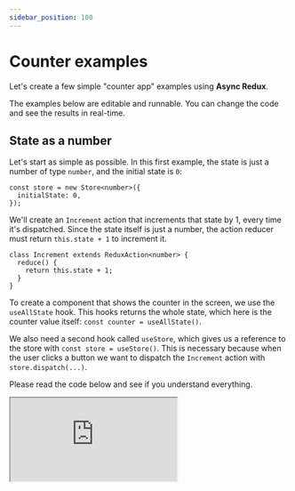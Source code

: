 ```yaml
---
sidebar_position: 100
---
```


# Counter examples

Let's create a few simple "counter app" examples using **Async Redux**.

The examples below are editable and runnable.
You can change the code and see the results in real-time.

## State as a number

Let's start as simple as possible.
In this first example, the state is just a number of type `number`,
and the initial state is `0`:

```tsx
const store = new Store<number>({
  initialState: 0,
});
```

We'll create an `Increment` action that increments that state by 1, every time it's dispatched.
Since the state itself is just a number,
the action reducer must return `this.state + 1` to increment it.

```tsx
class Increment extends ReduxAction<number> {
  reduce() {
    return this.state + 1; 
  }
}
```

To create a component that shows the counter in the screen,
we use the `useAllState` hook. This hooks returns the whole state,
which here is the counter value itself: `const counter = useAllState()`.

We also need a second hook called `useStore`, which gives us a reference to the store
with `const store = useStore()`. This is necessary because when the user clicks
a button we want to dispatch the `Increment` action with `store.dispatch(...)`.

Please read the code below and see if you understand everything.

<iframe
src="https://codesandbox.io/embed/vprx7v?view=split&module=%2Fsrc%2FApp.tsx&hidenavigation=1&fontsize=12.5&editorsize=70&previewwindow=browser"
style={{ width:'100%', height: '650px', border:'5px solid #58B87A', borderRadius: '4px' }}
title="counter-async-redux-example"
sandbox="allow-forms allow-modals allow-popups allow-presentation allow-same-origin allow-scripts"
/>

<br></br>         
<br></br>

Try modifying the above code to add a second button named "Decrement" that decrements the counter
by 1 by dispatching an action called `Decrement`.

## State as a plain JavaScript object

In this second example, the state is a plain JavaScript object.
If we use TypeScript, we can define its type like this:

```tsx
type State = {
  counter: number;
};
```

The initial state is an object with counter zero:

```tsx
const store = new Store<State>({
  initialState: {
    counter: 0,
  },
});
```

The `Increment` action increments the state by 1.
The state is now an object of type `State`, which means the counter is `state.counter`.
The action reducer returns a new object, incrementing the counter by one:
`{ counter: this.state.counter + 1 }`.

```tsx
class Increment extends ReduxAction<State> {
  reduce() {
    return {
      counter: this.state.counter + 1,
    }; 
  }
}
```

To show the counter in the screen we could still use the `useAllState` hook,
which returns the whole state, and then just get the counter value:

```tsx
const state = useAllState();
const counter = state.counter;
```

However, this would mean that every time the state changed, the component would re-render.
That's ok, since in this simple example the state is just the counter anyway, but we can do better.

If we use the `useSelect` hook to "select" just the counter, the component will only re-render
when the counter changes, even when later we add more information to the state.

```tsx
const counter = useSelect((state) => state.counter);
```

In other words, this is an optimization which will prevent unnecessary re-renders when the parts
of the state that change are not the ones we are interested in, in this particular component.

Just as before, we'll also use the `useStore` hook to get a reference to the store and dispatch
the action.

Please read the code below, see if you understand everything,
and compare it with the previous example.

<iframe
src="https://codesandbox.io/embed/j57yz5?view=split&module=%2Fsrc%2FApp.tsx&hidenavigation=1&fontsize=12.5&editorsize=70&previewwindow=browser"
style={{ width:'100%', height: '650px', border:'5px solid #58B87A', borderRadius: '4px' }}
title="counter-async-redux-example"
sandbox="allow-forms allow-modals allow-popups allow-presentation allow-same-origin allow-scripts"
/>

## State as a class

In this third example, the state is of type `State`, which is a **class** we'll create.
It could contain all sorts of information, but in this case, it's just a number counter:

```tsx
class State {
  constructor(public readonly counter: number = 0) {}
}
```

The initial state is an instance of this class: `new State(0)`:

```tsx
const store = new Store<State>({
  initialState: new State(0),
});
```

The `Increment` action increments the state by 1.
The state is now an instance of `State`, which means the counter is `state.counter`.
The action reducer returns a new instance of the class, incrementing the counter by one:
`new State(this.state.counter + 1)`.

```tsx
class Increment extends ReduxAction<State> {
  reduce() {
    return new State(this.state.counter + 1); 
  }
}
```

We'll use the `useSelect` hook to "select" just the counter, so that the component will only
re-render when the counter changes, even when later we add more information to the state.

```tsx
const counter = useSelect((state) => state.counter);
```

In other words, this is an optimization which will prevent unnecessary re-renders when the parts
of the state that change are not the ones we are interested in, in this particular component.

Just as before, we'll also use the `useStore` hook to get a reference to the store and dispatch
the action.

Please read the code below, see if you understand everything,
and compare it with the previous examples.

<iframe
src="https://codesandbox.io/embed/ysfgmk?view=split&module=%2Fsrc%2FApp.tsx&hidenavigation=1&fontsize=12.5&editorsize=70&previewwindow=browser"
style={{ width:'100%', height: '650px', border:'5px solid #58B87A', borderRadius: '4px' }}
title="counter-async-redux-example"
sandbox="allow-forms allow-modals allow-popups allow-presentation allow-same-origin allow-scripts"
/>

## State modifies itself

If you look at the `Increment` action, you'll see it reads the counter
from the current state, and uses it to create a new, modified state:

```tsx
class Increment extends ReduxAction<State> {
  reduce() {
    return new State(this.state.counter + 1); 
  }
}
```

While this works, it's breaking the **encapsulation** of the `State` class.
In other words, the knowledge of how to modify the state is outside the state itself.

We can fix this by adding a class function (or more precisely, a _method_) to the `State` class.
This function is called `increment`, and it returns a new state with an incremented counter.

```tsx
class State {
  constructor(public readonly counter: number = 0) {}
  
  increment() { 
    return new State(this.counter + 1); 
  }  
}
```

Now, the `Increment` action may simply call this function:

```tsx
class Increment extends ReduxAction<State> {
  reduce() {
    return this.state.increment();
  }
}
```

This is a better design, because:

* The `State` class now encapsulates all the knowledge of how to modify itself.
  You may think this is only a small improvement, and it is, but it will make a big difference
  in a real app, when the state becomes complex.

* Adding such functions make it trivial to modify the state and keep it immutable,
  without you ever needing external libraries like [Immer](https://www.npmjs.com/package/immer).

* Finally, it makes the code much easier to test, as you can test the `State` class in isolation,
  without needing to create actions and reducers.

To sum up:

:::tip

In the action, avoid directly accessing parts of the current state to create the new state.
Instead, add functions to the state class that return a new instance with the updated
state, and call these functions from the action.

:::

<br></br>

Check the following code.
It includes state functions to increment and decrement the state, `Increment` and `Decrement`
actions, and respective buttons to dispatch them.

<iframe
src="https://codesandbox.io/embed/65vkrq?view=split&module=%2Fsrc%2FApp.tsx&hidenavigation=1&fontsize=12.5&editorsize=70&previewwindow=browser"
style={{ width:'100%', height: '650px', border:'5px solid #58B87A', borderRadius: '4px' }}
title="counter-async-redux-example"
sandbox="allow-forms allow-modals allow-popups allow-presentation allow-same-origin allow-scripts"
/>

## Functions calling functions

In the above code, the `State` class above has two functions, `increment` and `decrement`:

```tsx
class State {
  constructor(public readonly counter: number = 0) {}
  
  increment() { 
    return new State(this.counter + 1); 
  }
  
  decrement() { 
    return new State(this.counter - 1); 
  }   
}
```

Since functions can call other functions, we can create a parameterized `add` function,
and then modify `increment` and `decrement` to use it:

```tsx
class State {
  constructor(public readonly counter: number = 0) {}

  add(value: number) {
    return new State(this.counter + value);
  }

  increment() { return this.add(1); }
  decrement() { return this.add(-1); }
}
```

Creating simple functions, and then composing them to create more complex, specialized functions,
is a good idea that will simplify your code.

We can also create parameterized **actions**.
For example, we can create an `Add` action that receives a number and calls the `add` function:

```tsx
class Add extends ReduxAction<State> {
  constructor(readonly value: number) { super(); }
    
  reduce() {
    return this.state.add(this.value);
  }
}
```

In the `Increment` and `Decrement` buttons, we can now dispatch the `Add` action with `1` and `-1`:

```tsx
<Button onClick={() => store.dispatch(new Add(1))}>Increment</Button>
<Button onClick={() => store.dispatch(new Add(-1))}>Decrement</Button>
```

## Defining a Base action

A real app may have dozens or hundreds of actions.
Since all of them must extend `ReduxAction<State>`, let's create a base class for them,
called `Action`:

```tsx
abstract class Action extends ReduxAction<State> {}
```

Now, all actions can extend `Action` instead of `ReduxAction<State>`. For example:

```tsx
class Add extends Action {
  constructor(readonly value: number) { super(); }
    
  reduce() {
    return this.state.add(this.value);
  }
}
```

<iframe
src="https://codesandbox.io/embed/vszmfw?view=split&module=%2Fsrc%2FApp.tsx&hidenavigation=1&fontsize=12.5&editorsize=70&previewwindow=browser"
style={{ width:'100%', height: '650px', border:'5px solid #58B87A', borderRadius: '4px' }}
title="counter-async-redux-example"
sandbox="allow-forms allow-modals allow-popups allow-presentation allow-same-origin allow-scripts"
/>

## Testing state and actions

I suggest you create tests for all your **state** classes.

For example, this is how you could test the above `State` class with [Jest](https://jestjs.io/):

```tsx
import { State } from './path-to-your-state-file'; 

describe('State', () => {

  it('should initialize with a default counter of 0', () => {    
    expect(new State().counter).toBe(0);
  });

  it('should initialize with a given counter value', () => {    
    expect(new State(5).counter).toBe(5);
  });

  it('should increment the counter by 1', () => {      
    expect(new State().increment().counter).toBe(1);
  });

  it('should decrement the counter by 1', () => {       
    expect(new State(5).decrement().counter).toBe(4);
  });

  it('should add a given value to the counter', () => {    
    expect(new State(5).add(3).counter).toBe(8);
  });
});
```

<br></br>

You can also create tests for your **actions**.

However, if your actions mostly call functions in your state classes,
and you already tested those functions as shown above, don't test all the variations again.

Just test enough to make sure the actions are calling the right functions with the right parameters.
For example, this is how I would test the `Add` action, just to make sure it's wired to the `add`
function.

```tsx
import { Store } from 'path-to-your-store-file';
import { State } from 'path-to-your-state-file';
import { Add } from 'path-to-your-action-file';

describe('Add action', () => {
  let store;

  beforeEach(() => {
    store = new Store<State>({ initialState: new State(3) });
  });

  it('should increment the counter by the given value', () => {
    store.dispatch(new Add(5));
    expect(store.state.counter).toBe(8);
  });
});
```

## Asynchronous counter

As one last example, let's create an asynchronous counter.

When the user clicks a button, we'll wait for **1 second** before incrementing the counter.

The async process in this case is simply waiting for 1 second, but note it could be anything
that takes time to finish, like fetching data from a server.

Importantly, while the async process is running the button will be disabled,
so that the user must wait to click the button again.

This is the original, synchronous `Increment` action:

```tsx
class Increment extends Action {
  reduce() {  
    return this.state.add(1);
  }
}
```

To make it asynchronous, we need to:

* Mark the `reduce` function as `async`.
* Add an `await new Promise(...)` that waits for 1 second.
* Instead of returning a new state, return a **function** that returns a new state.

This is the result:

```tsx
class Increment extends Action {
  async reduce() {
    await new Promise((resolve) => setTimeout(resolve, 1000));
    return (state) => this.state.add(1);
  }
}
```

<br></br>

We also want to disable the button while the async process is running.
In the component, we can use the `useIsWaiting` hook
to get a boolean that tells us if we're currently waiting for a specific action to finish or not.

In our case, we want to wait until the `Increment` action finishes:

```tsx
const isWaiting = useIsWaiting(Increment);
```

This is the original button:

```tsx
<button onClick={() => store.dispatch(new Increment())}>
  Increment
</button>    
```

All we need to do is set the button's `disabled` property:

```tsx
<button 
    disabled={isWaiting} 
    onClick={() => store.dispatch(new Increment())}>
  Increment
</button>    
```

Try pressing the "Increment" button and see that it disables for 1 second before incrementing the
counter:

<iframe
src="https://codesandbox.io/embed/gjh3dj?view=split&module=%2Fsrc%2FApp.tsx&hidenavigation=1&fontsize=12.5&editorsize=70&previewwindow=browser"
style={{ width:'100%', height: '650px', border:'5px solid #58B87A', borderRadius: '4px' }}
title="counter-async-redux-example"
sandbox="allow-forms allow-modals allow-popups allow-presentation allow-same-origin allow-scripts"
/>

<br></br>
<br></br>

To adapt our tests for the `Increment` action being asynchronous,
we need to apply a small change to them. This doesn't work anymore:

```tsx
it('should increment the counter by one', () => {
  let store = new Store<State>({ initialState: new State(3) });
  
  store.dispatch(new Increment()); // Here! 
  expect(store.state.counter).toBe(4);
});
```

If we dispatch an asynchronous action with function `dispatch`, as shown above,
this function it will return immediately,
and the test will check the state before the action finishes.

Instead, we should use `dispatchAndWait`, which returns a `Promise` that
resolves when the action finishes.
This means we can use `await` to wait for the action to finish, and then check the state:

```tsx
it('should increment the counter by one', async () => {
  let store = new Store<State>({ initialState: new State(3) });
  
  await store.dispatchAndWait(new Increment()); // Here!
  expect(store.state.counter).toBe(4);
});
```

Note: If you prefer not to worry about whether actions under test are synchronous or asynchronous,
you can always use `dispatchAndWait` instead of `dispatch`. It works in both cases.
